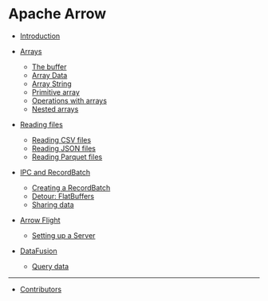 # Apache Arrow

- [Introduction](introduction.md)

- [Arrays](arrays.md)
    - [The buffer](arrays_buffer.md)
    - [Array Data](arrays_data.md)
    - [Array String](arrays_string.md)
    - [Primitive array](arrays_primitive.md)
    - [Operations with arrays](arrays_operations.md)
    - [Nested arrays](arrays_nested.md)

- [Reading files]()
    - [Reading CSV files]()
    - [Reading JSON files]()
    - [Reading Parquet files]()

- [IPC and RecordBatch]()
    - [Creating a RecordBatch]()
    - [Detour: FlatBuffers]()
    - [Sharing data]()

- [Arrow Flight]()
    - [Setting up a Server]()

- [DataFusion]()
    - [Query data]()

---
- [Contributors]()

